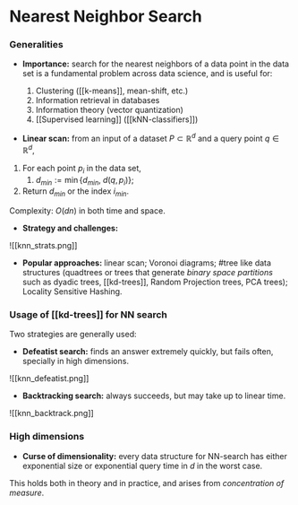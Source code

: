 # Nearest Neighbor Search
### Generalities
- **Importance:** search for the nearest neighbors of a data point in the data set is a fundamental problem across data science, and is useful for:
	1. Clustering ([[k-means]], mean-shift, etc.)
	2. Information retrieval in databases
	3. Information theory (vector quantization)
	4. [[Supervised learning]] ([[kNN-classifiers]])

- **Linear scan:** from an input of a dataset $P \subset \mathbb{R}^d$ and a query point $q \in \mathbb{R}^d$,
1. For each point $p_i$ in the data set,
	1. $d_{min} := \min\{d_{min}, \; d(q, p_i)\}$;
2. Return $d_{min}$ or the index $i_{min}$.

Complexity: $O(dn)$ in both time and space.

- **Strategy and challenges:**

![[knn_strats.png]]

- **Popular approaches:** linear scan; Voronoi diagrams; #tree like data structures (quadtrees or trees that generate *binary space partitions* such as dyadic trees, [[kd-trees]], Random Projection trees, PCA trees); Locality Sensitive Hashing.

### Usage of [[kd-trees]] for NN search

Two strategies are generally used:

- **Defeatist search:** finds an answer extremely quickly, but fails often, specially in high dimensions.

![[knn_defeatist.png]]

- **Backtracking search:** always succeeds, but may take up to linear time.

![[knn_backtrack.png]]

### High dimensions
- **Curse of dimensionality:** every data structure for NN-search has either exponential size or exponential query time in $d$ in the worst case.

This holds both in theory and in practice, and arises from *concentration of measure*.
